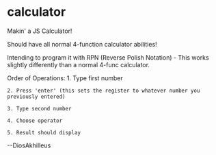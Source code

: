 # calculator

Makin' a JS Calculator!

Should have all normal 4-function calculator abilities!

Intending to program it with RPN (Reverse Polish Notation)
    - This works slightly differently than a normal 4-func calculator.
    
Order of Operations:
    1. Type first number

    2. Press 'enter' (this sets the register to whatever number you previously entered)

    3. Type second number

    4. Choose operator
    
    5. Result should display

--DiosAkhilleus